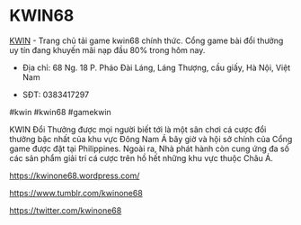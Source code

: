 # KWIN68

[KWIN](https://kwin.one/) - Trang chủ tải game kwin68 chính thức. Cổng game bài đổi thưởng uy tín đang khuyến mãi nạp đầu 80% trong hôm nay.

- Địa chỉ: 68 Ng. 18 P. Pháo Đài Láng, Láng Thượng, cầu giấy, Hà Nội, Việt Nam

- SĐT: 0383417297

 #kwin #kwin68 #gamekwin 

 KWIN Đổi Thưởng được mọi người biết tới là một sân chơi cá cược đổi thưởng bậc nhất của khu vực Đông Nam Á bây giờ và hội sở chính của Cổng game được đặt tại Philippines. Ngoài ra, Nhà phát hành còn cung ứng đa số các sản phẩm giải trí cá cược trên hồ hết những khu vực thuộc Châu Á.

https://kwinone68.wordpress.com/

https://www.tumblr.com/kwinone68

https://twitter.com/kwinone68
